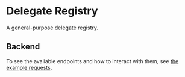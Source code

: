 # Delegate Registry

A general-purpose delegate registry.

## Backend

To see the available endpoints and how to interact with them, see [the example requests](packages/backend/example-requests).
